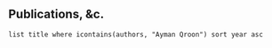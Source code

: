 ## Publications, &c.
```dataview
list title where icontains(authors, "Ayman Qroon") sort year asc
```